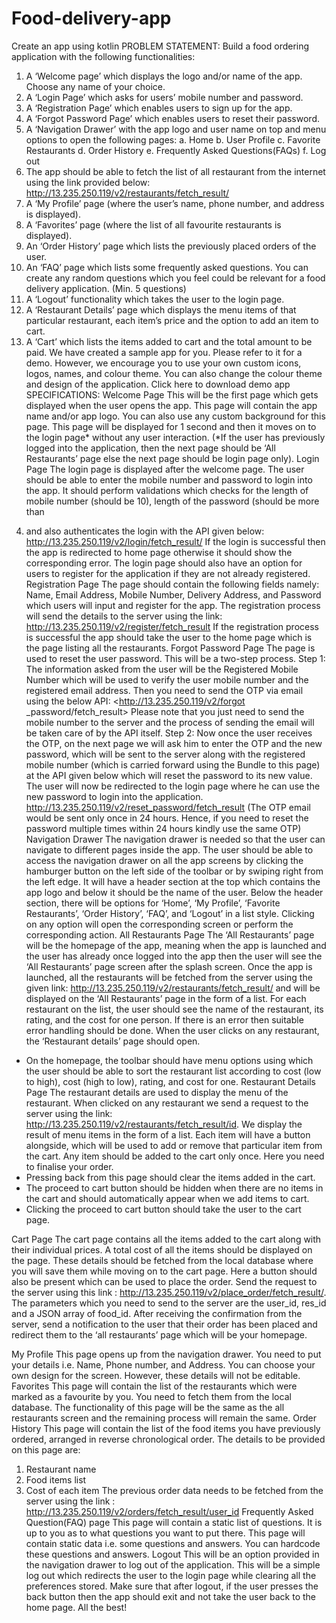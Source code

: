 # Food-delivery-app
Create an app using kotlin
PROBLEM STATEMENT:
Build a food ordering application with the following functionalities:
1. A ‘Welcome page’ which displays the logo and/or name of the app. Choose any name of
your choice.
2. A ‘Login Page’ which asks for users’ mobile number and password.
3. A ‘Registration Page’ which enables users to sign up for the app.
4. A ‘Forgot Password Page’ which enables users to reset their password.
5. A ‘Navigation Drawer’ with the app logo and user name on top and menu options to
open the following pages:
a. Home
b. User Profile
c. Favorite Restaurants
d. Order History
e. Frequently Asked Questions(FAQs)
f. Log out
6. The app should be able to fetch the list of all restaurant from the internet using the link
provided below:
<http://13.235.250.119/v2/restaurants/fetch_result/>
7. A ‘My Profile’ page (where the user’s name, phone number, and address is displayed).
8. A ‘Favorites’ page (where the list of all favourite restaurants is displayed).
9. An ‘Order History’ page which lists the previously placed orders of the user.
10. An ‘FAQ’ page which lists some frequently asked questions. You can create any random
questions which you feel could be relevant for a food delivery application. (Min. 5
questions)
11. A ‘Logout’ functionality which takes the user to the login page.
12. A ‘Restaurant Details’ page which displays the menu items of that particular restaurant,
each item’s price and the option to add an item to cart.
13. A ‘Cart’ which lists the items added to cart and the total amount to be paid.
We have created a sample app for you. Please refer to it for a demo. However, we encourage
you to use your own custom icons, logos, names, and colour theme. You can also change the
colour theme and design of the application.
Click here to download demo app
SPECIFICATIONS:
Welcome Page
This will be the first page which gets displayed when the user opens the app. This page will
contain the app name and/or app logo. You can also use any custom background for this page.
This page will be displayed for 1 second and then it moves on to the login page* without any
user interaction.
(*If the user has previously logged into the application, then the next page should be ‘All
Restaurants’ page else the next page should be login page only).
Login Page
The login page is displayed after the welcome page. The user should be able to enter the
mobile number and password to login into the app. It should perform validations which checks
for the length of mobile number (should be 10), length of the password (should be more than
4) and also authenticates the login with the API given below:
<http://13.235.250.119/v2/login/fetch_result/>
If the login is successful then the app is redirected to home page otherwise it should show the
corresponding error. The login page should also have an option for users to register for the
application if they are not already registered.
Registration Page
The page should contain the following fields namely: Name, Email Address, Mobile Number,
Delivery Address, and Password which users will input and register for the app. The
registration process will send the details to the server using the link:
<http://13.235.250.119/v2/register/fetch_result>
If the registration process is successful the app should take the user to the home page which is
the page listing all the restaurants.
Forgot Password Page
The page is used to reset the user password. This will be a two-step process.
Step 1:
The information asked from the user will be the Registered Mobile Number which will be used
to verify the user mobile number and the registered email address. Then you need to send the
OTP via email using the below API:
<http://13.235.250.119/v2/forgot _password/fetch_result>
Please note that you just need to send the mobile number to the server and the process of
sending the email will be taken care of by the API itself.
Step 2:
Now once the user receives the OTP, on the next page we will ask him to enter the OTP and the
new password, which will be sent to the server along with the registered mobile number (which
is carried forward using the Bundle to this page) at the API given below which will reset the
password to its new value. The user will now be redirected to the login page where he can use
the new password to login into the application.
<http://13.235.250.119/v2/reset_password/fetch_result>
(The OTP email would be sent only once in 24 hours. Hence, if you need to reset the password
multiple times within 24 hours kindly use the same OTP)
Navigation Drawer
The navigation drawer is needed so that the user can navigate to different pages inside the app.
The user should be able to access the navigation drawer on all the app screens by clicking the
hamburger button on the left side of the toolbar or by swiping right from the left edge. It will
have a header section at the top which contains the app logo and below it should be the name
of the user. Below the header section, there will be options for ‘Home’, ‘My Profile’, ‘Favorite
Restaurants’, ‘Order History’, ‘FAQ’, and ‘Logout’ in a list style. Clicking on any option will open
the corresponding screen or perform the corresponding action.
All Restaurants Page
The ‘All Restaurants’ page will be the homepage of the app, meaning when the app is launched
and the user has already once logged into the app then the user will see the ‘All Restaurants’
page screen after the splash screen. Once the app is launched, all the restaurants will be
fetched from the server using the given link:
<http://13.235.250.119/v2/restaurants/fetch_result/>
and will be displayed on the ‘All Restaurants’ page in the form of a list. For each restaurant on
the list, the user should see the name of the restaurant, its rating, and the cost for one person.
If there is an error then suitable error handling should be done. When the user clicks on any
restaurant, the ‘Restaurant details’ page should open.
- On the homepage, the toolbar should have menu options using which the user should
be able to sort the restaurant list according to cost (low to high), cost (high to low),
rating, and cost for one.
Restaurant Details Page
The restaurant details are used to display the menu of the restaurant. When clicked on any
restaurant we send a request to the server using the link:
<http://13.235.250.119/v2/restaurants/fetch_result/id>.
We display the result of menu items in the form of a list. Each item will have a button alongside,
which will be used to add or remove that particular item from the cart. Any item should be
added to the cart only once. Here you need to finalise your order.
- Pressing back from this page should clear the items added in the cart.
- The proceed to cart button should be hidden when there are no items in the cart and
should automatically appear when we add items to cart.
- Clicking the proceed to cart button should take the user to the cart page.
 
Cart Page
The cart page contains all the items added to the cart along with their individual prices. A total
cost of all the items should be displayed on the page. These details should be fetched from the
local database where you will save them while moving on to the cart page.
Here a button should also be present which can be used to place the order. Send the request to
the server using this link :
<http://13.235.250.119/v2/place_order/fetch_result/>.
The parameters which you need to send to the server are the user_id, res_id and a JSON array
of food_id.
After receiving the confirmation from the server, send a notification to the user that their order
has been placed and redirect them to the ‘all restaurants’ page which will be your homepage.
 
My Profile
This page opens up from the navigation drawer. You need to put your details i.e. Name, Phone
number, and Address. You can choose your own design for the screen. However, these details
will not be editable.
Favorites
This page will contain the list of the restaurants which were marked as a favourite by you. You
need to fetch them from the local database. The functionality of this page will be the same as
the all restaurants screen and the remaining process will remain the same.
Order History
This page will contain the list of the food items you have previously ordered, arranged in
reverse chronological order. The details to be provided on this page are:
1. Restaurant name
2. Food items list
3. Cost of each item
The previous order data needs to be fetched from the server using the link :
<http://13.235.250.119/v2/orders/fetch_result/user_id>
Frequently Asked Question(FAQ) page
This page will contain a static list of questions. It is up to you as to what questions you want to
put there. This page will contain static data i.e. some questions and answers. You can hardcode
these questions and answers.
Logout
This will be an option provided in the navigation drawer to log out of the application. This will
be a simple log out which redirects the user to the login page while clearing all the preferences
stored. Make sure that after logout, if the user presses the back button then the app should exit
and not take the user back to the home page.
All the best!
